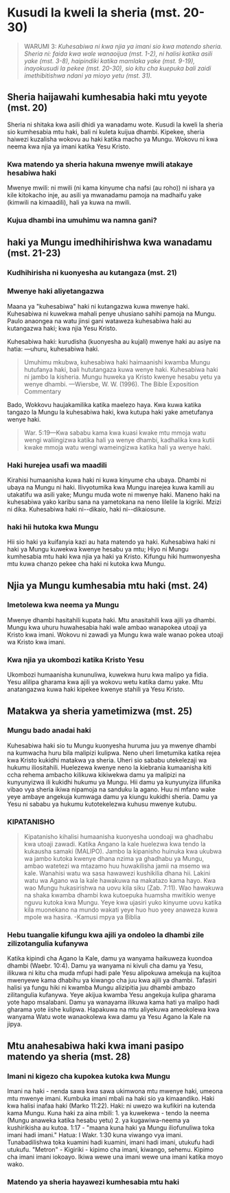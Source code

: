 # Kusudi la kweli la sheria (mst. 20-30)

> WARUMI 3: _Kuhesabiwa ni kwa njia ya imani sio kwa matendo sheria. Sheria ni: faida kwa wale wanaoijua (mst. 1-2), ni halisi katika asili yake (mst. 3-8), haipindiki katika mamlaka yake (mst. 9-19), inayokusudi la pekee (mst. 20-30), sio kitu cha kuepuka bali zaidi imethibitishwa ndani ya mioyo yetu (mst. 31)._

## Sheria haijawahi kumhesabia haki mtu yeyote (mst. 20)

Sheria ni shitaka kwa asili dhidi ya wanadamu wote. Kusudi la kweli la sheria sio kumhesabia mtu haki, bali ni kuleta kuijua dhambi. Kipekee, sheria haiwezi kuzalisha wokovu au haki katika macho ya Mungu. Wokovu ni kwa neema kwa njia ya imani katika Yesu Kristo.

### Kwa matendo ya sheria hakuna mwenye mwili atakaye hesabiwa haki

Mwenye mwili: ni mwili (ni kama kinyume cha nafsi (au roho)) ni ishara ya kile kitokacho inje, au asili ya mwanadamu pamoja na madhaifu yake (kimwili na kimaadili), hali ya kuwa na mwili.

### Kujua dhambi ina umuhimu wa namna gani?

## haki ya Mungu imedhihirishwa kwa wanadamu (mst. 21-23)

### Kudhihirisha ni kuonyesha au kutangaza (mst. 21)

### Mwenye haki aliyetangazwa

Maana ya "kuhesabiwa" haki ni kutangazwa kuwa mwenye haki. Kuhesabiwa ni kuwekwa mahali penye uhusiano sahihi pamoja na Mungu. Paulo anaongea na watu jinsi gani wataweza kuhesabiwa haki au kutangazwa haki; kwa njia Yesu Kristo.

Kuhesabiwa haki: kurudisha (kuonyesha au kujali) mwenye haki au asiye na hatia: —uhuru, kuhesabiwa haki.

> Umuhimu mkubwa, kuhesabiwa haki haimaanishi kwamba Mungu hutufanya haki, bali hututangaza kuwa wenye haki. Kuhesabiwa haki ni jambo la kisheria. Mungu huweka ya Kristo kwenye hesabu yetu ya wenye dhambi. —Wiersbe, W. W. (1996). The Bible Exposition Commentary

Bado, Wokkovu haujakamilika katika maelezo haya. Kwa kuwa katika tangazo la Mungu la kuhesabiwa haki, kwa kutupa haki yake ametufanya wenye haki.

> War. 5:19—Kwa sababu kama kwa kuasi kwake mtu mmoja watu wengi waliingizwa katika hali ya wenye dhambi, kadhalika kwa kutii kwake mmoja watu wengi wameingizwa katika hali ya wenye haki.

### Haki hurejea usafi wa maadili

Kirahisi humaanisha kuwa haki ni kuwa kinyume cha ubaya. Dhambi ni ubaya na Mungu ni haki. Ilivyotumika kwa Mungu inarejea kuwa kamili au utakatifu wa asili yake; Mungu muda wote ni mwenye haki. Maneno haki na kuhesabiwa yako karibu sana na yametokana na neno lilelile la kigriki. Mzizi ni dika. Kuhesabiwa haki ni--dikaio, haki ni--dikaiosune.

### haki hii hutoka kwa Mungu

Hii sio haki ya kuifanyia kazi au hata matendo ya haki. Kuhesabiwa haki ni haki ya Mungu kuwekwa kwenye hesabu ya mtu; Hiyo ni Mungu kumhesabia mtu haki kwa njia ya haki ya Kristo. Kifungu hiki humwonyesha mtu kuwa chanzo pekee cha haki ni kutoka kwa Mungu.

## Njia ya Mungu kumhesabia mtu haki (mst. 24)

### Imetolewa kwa neema ya Mungu

Mwenye dhambi hasitahili kupata haki. Mtu anasitahili kwa ajili ya dhambi. Mungu kwa uhuru huwahesabia haki wale ambao wanapokea utoaji ya Kristo kwa imani. Wokovu ni zawadi ya Mungu kwa wale wanao pokea utoaji wa Kristo kwa imani.

### Kwa njia ya ukombozi katika Kristo Yesu

Ukombozi humaanisha kununuliwa, kuwekwa huru kwa malipo ya fidia. Yesu alilipa gharama kwa ajili ya wokovu wetu katika damu yake. Mtu anatangazwa kuwa haki kipekee kwenye stahili ya Yesu Kristo.

## Matakwa ya sheria yametimizwa (mst. 25)

### Mungu bado anadai haki

Kuhesabiwa haki sio tu Mungu kuonyesha huruma juu ya mwenye dhambi na kumwacha huru bila malipizi kulipwa. Neno uheri limetumika katika rejea kwa Kristo kukidhi matakwa ya sheria. Uheri sio sababu utekelezaji wa hukumu iliositahili. Huelezewa kwenye neno la kiebrania kumaanisha kiti ccha rehema ambacho kilikuwa kikiwekwa damu ya malipizi na kunyunyizwa ili kukidhi hukumu ya Mungu. Hii damu ya kunyunyiza ilifunika vibao vya sheria ikiwa nipamoja na sanduku la agano. Huu ni mfano wake yeye ambaye angekuja kumwaga damu ya kiungu kukidhi sheria. Damu ya Yesu ni sababu ya hukumu kutotekelezwa kuhusu mwenye kutubu.

### KIPATANISHO

> Kipatanisho kihalisi humaanisha kuonyesha uondoaji wa ghadhabu kwa utoaji zawadi. Katika Angano la kale huelezwa kwa tendo la kukausha samaki (MALIPO). Jambo la kipanisho huinuka kwa ukubwa wa jambo kutoka kwenye dhana nzima ya ghadhabu ya Mungu, ambao watetezi wa mtazamo huu huwakilisha jamii na msemo wa kale. Wanahisi watu wa sasa hawawezi kushikilia dhana hii. Lakini watu wa Agano wa la kale hawakuwa na makatazo kama hayo. Kwa wao Mungu hukasirishwa na uovu kila siku (Zab. 7:11). Wao hawakuwa na shaka kwamba dhambi kwa kutoepuka huamsha mwitikio wenye nguvu kutoka kwa Mungu. Yeye kwa ujasiri yuko kinyume uovu katika kila muonekano na mundo wakati yeye huo huo yeey anaweza kuwa mpole wa hasira. -Kamusi mpya ya Biblia

### Hebu tuangalie kifungu kwa ajili ya ondoleo la dhambi zile zilizotangulia kufanywa

Katika kipindi cha Agano la Kale, damu ya wanyama haikuweza kuondoa dhambi (Waebr. 10:4). Damu ya wanyama ni kivuli cha damu ya Yesu, ilikuwa ni kitu cha muda mfupi hadi pale Yesu alipokuwa amekuja na kujitoa mwenyewe kama dhabihu ya kiwango cha juu kwa ajili ya dhambi. Tafasiri halisi ya fungu hiki ni kwamba Mungu alizipitia juu dhambi ambazo zilitangulia kufanywa. Yeye akijua kwamba Yesu angekuja kulipa gharama yote hapo msalabani. Damu ya wanayama ilikuwa kama hati ya malipo hadi gharama yote iishe kulipwa. Hapakuwa na mtu aliyekuwa ameokolewa kwa wanyama Watu wote wanaokolewa kwa damu ya Yesu Agano la Kale na jipya.

## Mtu anahesabiwa haki kwa imani pasipo matendo ya sheria (mst. 28)

### Imani ni kigezo cha kupokea kutoka kwa Mungu

Imani na haki - nenda sawa kwa sawa ukimwona mtu mwenye haki, umeona mtu mwenye imani. Kumbuka imani mbali na haki sio ya kimaandiko. Haki kwa halisi inafaa haki (Marko 11:22). Haki: ni uwezo wa kufikiri na kutenda kama Mungu. Kuna haki za aina mbili: 1. ya kuwekewa - tendo la neema (Mungu anaweka katika hesabu yetu) 2. ya kugawiwa-neema ya kushirikisha au kutoa. 1:17 - "maana kuna haki ya Mungu iliofunuliwa toka imani hadi imani." Hatua: I Wakr. 1:30 kuna viwango vya imani. Tunabadilishwa toka kuamini hadi kuamini, imani hadi imani, utukufu hadi utukufu. "Metron" - Kigiriki - kipimo cha imani, kiwango, sehemu. Kipimo cha imani imani iokoayo. Ikiwa wewe una imani wewe una imani katika moyo wako.

### Matendo ya sheria hayawezi kumhesabia mtu haki
